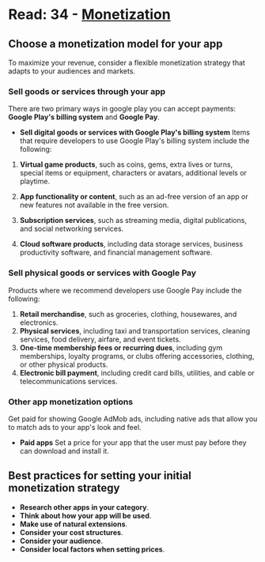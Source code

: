 # Read: 34 - [Monetization](https://developer.android.com/distribute/best-practices/earn/monetization-options)

## Choose a monetization model for your app

To maximize your revenue, consider a flexible monetization strategy that adapts to your audiences and markets.

### Sell goods or services through your app

There are two primary ways in google play you can accept payments: **Google Play's billing system** and **Google Pay**.

- **Sell digital goods or services with Google Play's billing system**
Items that require developers to use Google Play's billing system include the following:

1. **Virtual game products**, such as coins, gems, extra lives or turns, special items or equipment, characters or avatars, additional levels or playtime.
2. **App functionality or content**, such as an ad-free version of an app or new features not available in the free version.
3. **Subscription services**, such as streaming media, digital publications, and social networking services.

4. **Cloud software products**, including data storage services, business productivity software, and financial management software.

### Sell physical goods or services with Google Pay

Products where we recommend developers use Google Pay include the following:

1. **Retail merchandise**, such as groceries, clothing, housewares, and electronics.
2. **Physical services**, including taxi and transportation services, cleaning services, food delivery, airfare, and event tickets.
3. **One-time membership fees or recurring dues**, including gym memberships, loyalty programs, or clubs offering accessories, clothing, or other physical products.
4. **Electronic bill payment**, including credit card bills, utilities, and cable or telecommunications services.

### Other app monetization options

Get paid for showing Google AdMob ads, including native ads that allow you to match ads to your app's look and feel.

- **Paid apps**
Set a price for your app that the user must pay before they can download and install it.

## Best practices for setting your initial monetization strategy

- **Research other apps in your category**.
- **Think about how your app will be used**.
- **Make use of natural extensions**.
- **Consider your cost structures**.
- **Consider your audience**.
- **Consider local factors when setting prices**.
